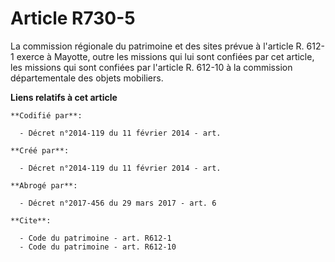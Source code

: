 # Article R730-5

La commission régionale du patrimoine et des sites prévue à l'article R. 612-1 exerce à Mayotte, outre les missions qui lui
sont confiées par cet article, les missions qui sont confiées par l'article R. 612-10 à la commission départementale des
objets mobiliers.

**Liens relatifs à cet article**

	**Codifié par**:

	  - Décret n°2014-119 du 11 février 2014 - art.

	**Créé par**:

	  - Décret n°2014-119 du 11 février 2014 - art.

	**Abrogé par**:

	  - Décret n°2017-456 du 29 mars 2017 - art. 6

	**Cite**:

	  - Code du patrimoine - art. R612-1
	  - Code du patrimoine - art. R612-10
